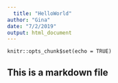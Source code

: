 ```yaml
---
  title: "HelloWorld"
author: "Gina"
date: "7/2/2019"
output: html_document
---
```

  
  ```{r setup, include=FALSE}
knitr::opts_chunk$set(echo = TRUE)
```

## This is a markdown file